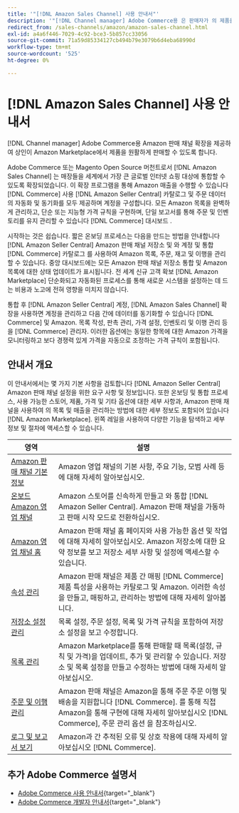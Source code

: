 ```yaml
---
title: '"[!DNL Amazon Sales Channel] 사용 안내서"'
description: '"[!DNL Channel manager] Adobe Commerce용 은 판매자가 의 제품을 원활하게 판매할 수 있도록 Amazon 판매 채널 확장을 제공합니다 [!DNL Amazon Marketplace]."'
redirect_from: /sales-channels/amazon/amazon-sales-channel.html
exl-id: a4a6f446-7029-4c92-bce3-5b857cc33056
source-git-commit: 71a59d85334127cb494b79e3079b6d4eba68990d
workflow-type: tm+mt
source-wordcount: '525'
ht-degree: 0%

---
```


# [!DNL Amazon Sales Channel] 사용 안내서

[!DNL Channel manager] Adobe Commerce용 Amazon 판매 채널 확장을 제공하여 상인이 Amazon Marketplace에서 제품을 원활하게 판매할 수 있도록 합니다.

Adobe Commerce 또는 Magento Open Source 머천트로서 [!DNL Amazon Sales Channel] 는 매장들을 세계에서 가장 큰 글로벌 인터넷 쇼핑 대상에 통합할 수 있도록 확장되었습니다. 이 확장 프로그램을 통해 Amazon 매출을 수행할 수 있습니다 [!DNL Commerce] 사용 [!DNL Amazon Seller Central] 카탈로그 및 주문 데이터의 자동화 및 동기화를 모두 제공하며 계정을 구성합니다. 모든 Amazon 목록을 완벽하게 관리하고, 단순 또는 지능형 가격 규칙을 구현하며, 단일 보고서를 통해 주문 및 인벤토리를 유지 관리할 수 있습니다 [!DNL Commerce] 대시보드 .

시작하는 것은 쉽습니다. 짧은 온보딩 프로세스는 다음을 만드는 방법을 안내합니다 [!DNL Amazon Seller Central] Amazon 판매 채널 저장소 및 와 계정 및 통합 [!DNL Commerce] 카탈로그 를 사용하여 Amazon 목록, 주문, 재고 및 이행을 관리할 수 있습니다. 중앙 대시보드에는 모든 Amazon 판매 채널 저장소 통합 및 Amazon 목록에 대한 상태 업데이트가 표시됩니다. 전 세계 신규 고객 확보 [!DNL Amazon Marketplace] 단순화되고 자동화된 프로세스를 통해 새로운 시스템을 설정하는 데 드는 비용과 노고에 전혀 영향을 미치지 않습니다.

통합 후 [!DNL Amazon Seller Central] 계정, [!DNL Amazon Sales Channel] 확장을 사용하면 계정을 관리하고 다음 간에 데이터를 동기화할 수 있습니다 [!DNL Commerce] 및 Amazon. 목록 작성, 판촉 관리, 가격 설정, 인벤토리 및 이행 관리 등을 [!DNL Commerce] 관리자. 이러한 옵션에는 동일한 항목에 대한 Amazon 가격을 모니터링하고 보다 경쟁력 있게 가격을 자동으로 조정하는 가격 규칙이 포함됩니다.

## 안내서 개요

이 안내서에서는 몇 가지 기본 사항을 검토합니다 [!DNL Amazon Seller Central] Amazon 판매 채널 설정을 위한 요구 사항 및 정보입니다. 또한 온보딩 및 통합 프로세스, 사용 가능한 스토어, 제품, 가격 및 기타 옵션에 대한 세부 사항과, Amazon 판매 채널을 사용하여 의 목록 및 매출을 관리하는 방법에 대한 세부 정보도 포함되어 있습니다 [!DNL Amazon Marketplace]. 왼쪽 레일을 사용하여 다양한 기능을 탐색하고 세부 정보 및 절차에 액세스할 수 있습니다.

| 영역 | 설명 |
|----|----|
| [Amazon 판매 채널 기본 정보](./about-amazon-sales-channel.md) | Amazon 영업 채널의 기본 사항, 주요 기능, 모범 사례 등에 대해 자세히 알아보십시오. |
| [온보드 Amazon 영업 채널](./amazon-onboarding-home.md) | Amazon 스토어를 신속하게 만들고 와 통합 [!DNL Amazon Seller Central]. Amazon 판매 채널을 가동하고 판매 시작 모드로 전환하십시오. |
| [Amazon 영업 채널 홈](./amazon-sales-channel-home.md) | Amazon 판매 채널 홈 페이지와 사용 가능한 옵션 및 작업에 대해 자세히 알아보십시오. Amazon 저장소에 대한 요약 정보를 보고 저장소 세부 사항 및 설정에 액세스할 수 있습니다. |
| [속성 관리](./attributes-view.md) | Amazon 판매 채널은 제품 간 매핑 [!DNL Commerce] 제품 특성을 사용하는 카탈로그 및 Amazon. 이러한 속성을 만들고, 매핑하고, 관리하는 방법에 대해 자세히 알아봅니다. |
| [저장소 설정 관리](./ob-store-review.md) | 목록 설정, 주문 설정, 목록 및 가격 규칙을 포함하여 저장소 설정을 보고 수정합니다. |
| [목록 관리](./managing-product-listings.md) | Amazon Marketplace를 통해 판매할 때 목록(설정, 규칙 및 가격)을 업데이트, 추가 및 관리할 수 있습니다. 저장소 및 목록 설정을 만들고 수정하는 방법에 대해 자세히 알아보십시오. |
| [주문 및 이행 관리](./managing-orders.md) | Amazon 판매 채널은 Amazon을 통해 주문 주문 이행 및 배송을 지원합니다 [!DNL Commerce]. 를 통해 직접 Amazon을 통해 구현에 대해 자세히 알아보십시오 [!DNL Commerce], 주문 관리 옵션 을 참조하십시오. |
| [로그 및 보고서 보기](./amazon-logs-reports.md) | Amazon과 간 추적된 오류 및 상호 작용에 대해 자세히 알아보십시오 [!DNL Commerce]. |

## 추가 Adobe Commerce 설명서

- [Adobe Commerce 사용 안내서](https://docs.magento.com/user-guide/){target=&quot;_blank&quot;}
- [Adobe Commerce 개발자 안내서](https://devdocs.magento.com/){target=&quot;_blank&quot;}
